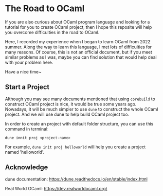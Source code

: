 # The Road to OCaml

If you are also curious about OCaml program language and looking for a tutorial for you to create OCaml project, then I hope this reposite will help you overcome difficulties in the road to OCaml. 

Here, I recorded my experience when I began to learn OCaml from 2022 summer. Along the way to learn this language, I met lots of difficulties for many reasons. Of course, this is not an official document, but if you meet similar problems as I was, maybe you can find solution that would help deal with your problem here. 

Have a nice time~

## Start a Project

Although you may see many documents mentioned that using `corebuild` to construct OCaml project is nice, it would be true some years ago. Nowadays, it will be much simpler to use `dune` to construct the whole OCaml project. And we will use dune to help build OCaml project too.

In order to create an project with default folder structure, you can use this command in terminal:

~~~shell
dune innit proj <project-name>
~~~

For example, `dune init proj helloworld` will help you create a project named 'helloworld'.

## Acknowledge

dune documentation: https://dune.readthedocs.io/en/stable/index.html

Real World OCaml: https://dev.realworldocaml.org/
